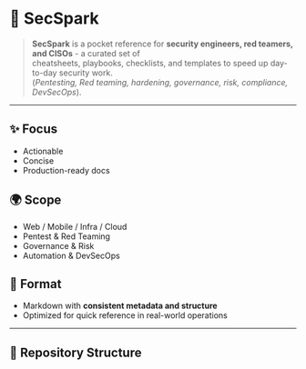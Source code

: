 # 🔐 SecSpark

> **SecSpark** is a pocket reference for **security engineers, red teamers, and CISOs** - a curated set of  
> cheatsheets, playbooks, checklists, and templates to speed up day-to-day security work.  
> (*Pentesting, Red teaming, hardening, governance, risk, compliance, DevSecOps*).

---

## ✨ Focus
- Actionable  
- Concise  
- Production-ready docs  

## 🌍 Scope
- Web / Mobile / Infra / Cloud  
- Pentest & Red Teaming  
- Governance & Risk  
- Automation & DevSecOps  

## 📝 Format
- Markdown with **consistent metadata and structure**  
- Optimized for quick reference in real-world operations  

---

## 📂 Repository Structure
